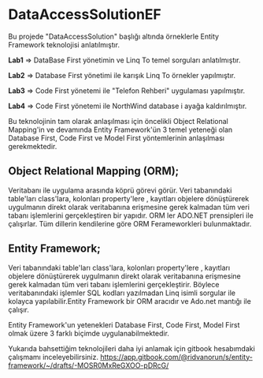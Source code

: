 # DataAccessSolutionEF
Bu projede "DataAccessSolution" başlığı altında örneklerle Entity Framework teknolojisi anlatılmıştır. 

**Lab1** => DataBase First yönetimin ve Linq To temel sorguları anlatılmıştır.

**Lab2** => Database First yönetimi ile karışık Linq To örnekler yapılmıştır.

**Lab3** => Code First yönetemi ile "Telefon Rehberi" uygulaması yapılmıştır.

**Lab4** => Code First yönetemi ile NorthWind database i ayağa kaldırılmıştır.

Bu teknolojinin tam olarak anlaşılması için öncelikli Object Relational Mapping'in  ve devamında Entity Framework'ün 3 temel yeteneği olan Database First, Code First ve Model First yöntemlerinin anlaşılması gerekmektedir.

## Object Relational Mapping (ORM);

  Veritabanı ile uygulama arasında köprü görevi görür. Veri tabanındaki table'ları class'lara, kolonları property'lere , kayıtları objelere dönüştürerek uygulmanın direkt olarak veritabanına erişmesine gerek kalmadan tüm veri tabanı işlemlerini gerçekleştiren bir yapıdır. ORM ler ADO.NET prensipleri ile çalışırlar.
Tüm dillerin kendilerine göre ORM Ferameworkleri bulunmaktadır.

## Entity Framework;

  Veri tabanındaki table'ları class'lara, kolonları property'lere , kayıtları objelere dönüştürerek uygulmanın direkt olarak veritabanına erişmesine gerek kalmadan tüm veri tabanı işlemlerini gerçekleştirir. Böylece veritabanındaki işlemler SQL kodları yazılmadan Linq isimli sorgular ile kolayca yapılabilir.Entity Framework bir ORM aracıdır ve  Ado.net mantığı ile çalışır. 

Entity Framework'un yetenekleri Database First, Code First, Model First olmak üzere 3 farklı biçimde uygulanabilmektedir.

  Yukarıda bahsettiğim teknolojileri daha iyi anlamak için gitbook hesabımdaki çalışmamı inceleyebilirsiniz. https://app.gitbook.com/@ridvanorun/s/entity-framework/~/drafts/-MOSR0MxReGXOO-pDRcG/

